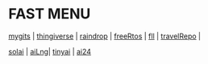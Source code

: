 # FAST MENU
[mygits](./mygits.md) |
[thingiverse](https://www.thingiverse.com/solov/designs) |
[raindrop](https://raindrop.io/0xsol) |
[freeRtos](https://github.com/SOLEROM/freeRtosPlay) | 
[fll](https://github.com/SOLEROM/fll) |
[travelRepo](https://vzsolov.github.io/) | 

[solai](https://github.com/SOLEROM/solai) |
[aiLng](https://github.com/SOLEROM/aiLng)|
[tinyai](https://github.com/SOLEROM/tinyai) |
[ai24](https://github.com/SOLEROM/ai24)


